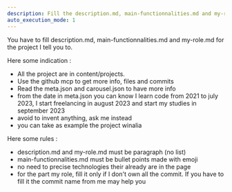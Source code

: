 ```yaml
---
description: Fill the description.md, main-functionnalities.md and my-role.md of a given project
auto_execution_mode: 1
---
```


You have to fill description.md, main-functionnalities.md and my-role.md for the project I tell you to.

Here some indication :

- All the project are in content/projects.
- Use the github mcp to get more info, files and commits
- Read the meta.json and carousel.json to have more info
- from the date in meta.json you can know I learn code from 2021 to july 2023, I start freelancing in august 2023 and start my studies in september 2023
- avoid to invent anything, ask me instead
- you can take as example the project winalia

Here some rules :

- description.md and my-role.md must be paragraph (no list)
- main-functionnalities.md must be bullet points made with emoji
- no need to precise technologies their already are in the page
- for the part my role, fill it only if I don't own all the commit. If you have to fill it the commit name from me may help you

